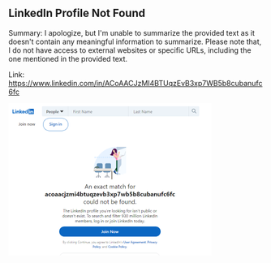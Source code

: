 ## LinkedIn Profile Not Found
Summary: I apologize, but I'm unable to summarize the provided text as it doesn't contain any meaningful information to summarize. Please note that, I do not have access to external websites or specific URLs, including the one mentioned in the provided text.

Link: https://www.linkedin.com/in/ACoAACJzMI4BTUqzEvB3xp7WB5b8cubanufc6fc

<img src="/img/590b7d34-03cc-44de-a04b-cd24b4d62de5.png" width="400" />
<br/><br/>
